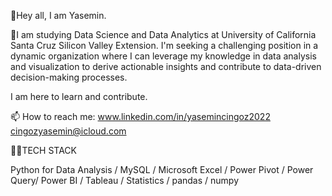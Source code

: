 👋Hey all, I am Yasemin.

👀I am studying Data Science and Data Analytics at University of California Santa Cruz Silicon Valley Extension. I'm seeking a challenging position in a dynamic organization where I can leverage my knowledge in data analysis and visualization to derive actionable insights and contribute to data-driven decision-making processes.

I am here to learn and contribute.

📫 How to reach me: 
www.linkedin.com/in/yasemincingoz2022
cingozyasemin@icloud.com 



👩‍💻TECH STACK

Python for Data Analysis / MySQL / Microsoft Excel / Power Pivot / Power Query/ Power BI / Tableau / Statistics / pandas / numpy 


